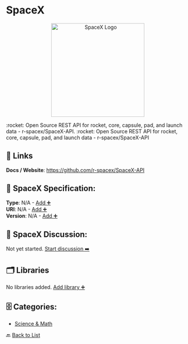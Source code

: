 # SpaceX
<p align="center">
    <img width="256" src="https://raw.githubusercontent.com/apis-list/apis-list/main/apis/spacex/logo_256x256.png" alt="SpaceX Logo"/>
</p>
:rocket: Open Source REST API for rocket, core, capsule, pad, and launch data - r-spacex/SpaceX-API.  :rocket: Open Source REST API for rocket, core, capsule, pad, and launch data - r-spacex/SpaceX-API

##  🔗 Links
**Docs / Website**: https://github.com/r-spacex/SpaceX-API

## 🧬 SpaceX Specification:
**Type**: N/A - [Add ➕](https://github.com/apis-list/apis-list/edit/main/apis.yaml#L18048)  
**URI**: N/A - [Add ➕](https://github.com/apis-list/apis-list/edit/main/apis.yaml#L18048)  
**Version**: N/A - [Add ➕](https://github.com/apis-list/apis-list/edit/main/apis.yaml#L18048)

## 💬 SpaceX Discussion:
Not yet started. [Start discussion ➡️](https://github.com/apis-list/apis-list/discussions/new)

## 🗂️ Libraries

No libraries added. [Add library ➕](https://github.com/apis-list/apis-list/edit/main/apis.yaml#L18048)    


## 🗄️ Categories:
- [Science & Math](https://github.com/apis-list/apis-list#science--math-)

🔙  [Back to List](https://github.com/apis-list/apis-list)
